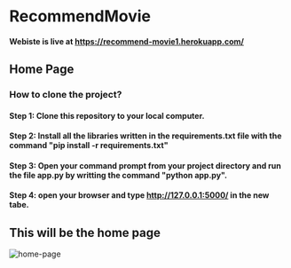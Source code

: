 # RecommendMovie
#### Webiste is live at https://recommend-movie1.herokuapp.com/
## Home Page

### How to clone the project?
#### Step 1: Clone this repository to your local computer.
#### Step 2: Install all the libraries written in the requirements.txt file with the command "pip install -r requirements.txt"
#### Step 3: Open your command prompt from your project directory and run the file app.py by writting the command "python app.py".
#### Step 4: open your browser and type http://127.0.0.1:5000/ in the new tabe.

## This will be the home page 


![home-page](https://user-images.githubusercontent.com/91136267/170476244-8c0b47a0-2f0f-4deb-a8d3-646f099b3598.png)

